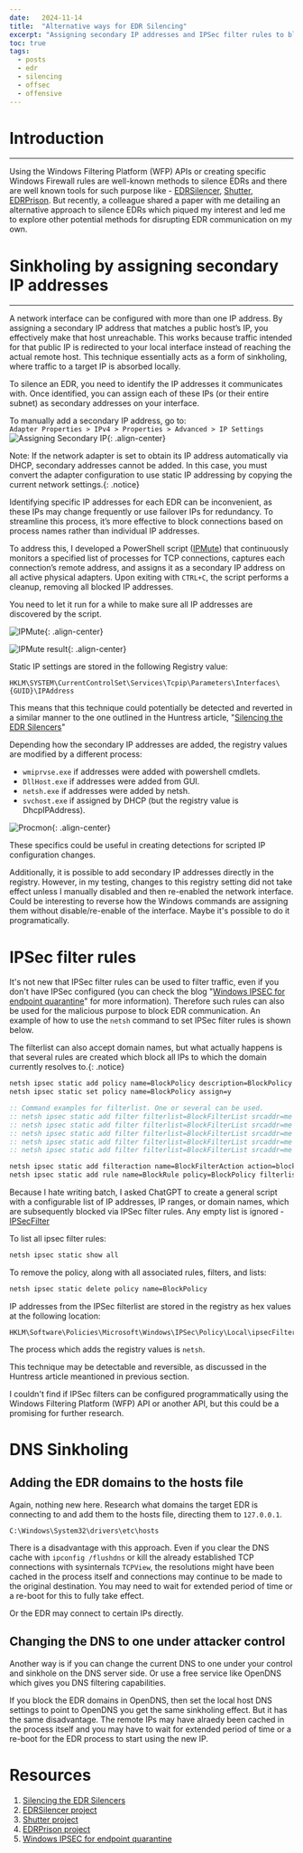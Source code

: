 ```yaml
---
date:   2024-11-14
title:  "Alternative ways for EDR Silencing"
excerpt: "Assigning secondary IP addresses and IPSec filter rules to block EDR communication"
toc: true
tags:
  - posts
  - edr
  - silencing
  - offsec
  - offensive
---
```

# Introduction  
---
Using the Windows Filtering Platform (WFP) APIs or creating specific Windows Firewall rules are well-known methods to silence EDRs and there are well known tools for such purpose like - [EDRSilencer](https://github.com/netero1010/EDRSilencer), [Shutter](https://github.com/dsnezhkov/shutter), [EDRPrison](https://github.com/senzee1984/EDRPrison). But recently, a colleague shared a paper with me detailing an alternative approach to silence EDRs which piqued my interest and led me to explore other potential methods for disrupting EDR communication on my own.  

# Sinkholing by assigning secondary IP addresses  
---
A network interface can be configured with more than one IP address. By assigning a secondary IP address that matches a public host’s IP, you effectively make that host unreachable. This works because traffic intended for that public IP is redirected to your local interface instead of reaching the actual remote host. This technique essentially acts as a form of sinkholing, where traffic to a target IP is absorbed locally.  

To silence an EDR, you need to identify the IP addresses it communicates with. Once identified, you can assign each of these IPs (or their entire subnet) as secondary addresses on your interface.

To manually add a secondary IP address, go to:  
`Adapter Properties > IPv4 > Properties > Advanced > IP Settings`  
![Assigning Secondary IP](https://idafchev.github.io/blog/assets/images/edr_silencing/secondary_ip.png){: .align-center}  

Note: If the network adapter is set to obtain its IP address automatically via DHCP, secondary addresses cannot be added. In this case, you must convert the adapter configuration to use static IP addressing by copying the current network settings.{: .notice}

Identifying specific IP addresses for each EDR can be inconvenient, as these IPs may change frequently or use failover IPs for redundancy. To streamline this process, it’s more effective to block connections based on process names rather than individual IP addresses.  

To address this, I developed a PowerShell script ([IPMute](https://github.com/idafchev/IPMute/blob/main/ipmute.ps1)) that continuously monitors a specified list of processes for TCP connections, captures each connection’s remote address, and assigns it as a secondary IP address on all active physical adapters. Upon exiting with `CTRL+C`, the script performs a cleanup, removing all blocked IP addresses.

You need to let it run for a while to make sure all IP addresses are discovered by the script.  

![IPMute](https://idafchev.github.io/blog/assets/images/edr_silencing/powershell_script.png){: .align-center}  

![IPMute result](https://idafchev.github.io/blog/assets/images/edr_silencing/secondary_ip_2.png){: .align-center}  

Static IP settings are stored in the following Registry value:  
```
HKLM\SYSTEM\CurrentControlSet\Services\Tcpip\Parameters\Interfaces\{GUID}\IPAddress
```  
This means that this technique could potentially be detected and reverted in a similar manner to the one outlined in the Huntress article, "[Silencing the EDR Silencers](https://www.huntress.com/blog/silencing-the-edr-silencers)"  

Depending how the secondary IP addresses are added, the registry values are modified by a different process:  
- `wmiprvse.exe` if addresses were added with powershell cmdlets.  
- `DllHost.exe` if addresses were added from GUI.  
- `netsh.exe` if addresses were added by netsh.  
- `svchost.exe` if assigned by DHCP (but the registry value is DhcpIPAddress).  

![Procmon](https://idafchev.github.io/blog/assets/images/edr_silencing/procmon.png){: .align-center}  

These specifics could be useful in creating detections for scripted IP configuration changes.  

Additionally, it is possible to add secondary IP addresses directly in the registry. However, in my testing, changes to this registry setting did not take effect unless I manually disabled and then re-enabled the network interface. Could be interesting to reverse how the Windows commands are assigning them without disable/re-enable of the interface. Maybe it's possible to do it programatically.    

# IPSec filter rules
It's not new that IPSec filter rules can be used to filter traffic, even if you don't have IPSec configured (you can check the blog "[Windows IPSEC for endpoint quarantine](https://mgreen27.github.io/posts/2020/07/23/IPSEC.html)" for more information). Therefore such rules can also be used for the malicious purpose to block EDR communication. An example of how to use the `netsh` command to set IPSec filter rules is shown below. 

The filterlist can also accept domain names, but what actually happens is that several rules are created which block all IPs to which the domain currently resolves to.{: .notice}

```bat
netsh ipsec static add policy name=BlockPolicy description=BlockPolicy
netsh ipsec static set policy name=BlockPolicy assign=y

:: Command examples for filterlist. One or several can be used.
:: netsh ipsec static add filter filterlist=BlockFilterList srcaddr=me dstaddr=X.X.X.X protocol=tcp description="FilterList"
:: netsh ipsec static add filter filterlist=BlockFilterList srcaddr=me dstaddr=X.X.X.X dstmask=24 protocol=tcp description="FilterList"
:: netsh ipsec static add filter filterlist=BlockFilterList srcaddr=me dstaddr=X.X.X.X Y.Y.Y.Y dstmask=32 protocol=tcp description="FilterList"
:: netsh ipsec static add filter filterlist=BlockFilterList srcaddr=me dstaddr=X.X.X.X-Y.Y.Y.Y dstmask=32 protocol=tcp description="FilterList"
:: netsh ipsec static add filter filterlist=BlockFilterList srcaddr=me dstaddr=DOMAIN.COM protocol=tcp description="FilterList"

netsh ipsec static add filteraction name=BlockFilterAction action=block
netsh ipsec static add rule name=BlockRule policy=BlockPolicy filterlist=BlockFilterList filteraction=BlockFilterAction description="IPSec Block Rule"
```

Because I hate writing batch, I asked ChatGPT to create a general script with a configurable list of IP addresses, IP ranges, or domain names, which are subsequently blocked via IPSec filter rules. Any empty list is ignored - [IPSecFilter](https://github.com/idafchev/IPSecFilter/blob/main/ipsecfilter.bat)  

To list all ipsec filter rules:  
```bat
netsh ipsec static show all
```  

To remove the policy, along with all associated rules, filters, and lists: 
```bat
netsh ipsec static delete policy name=BlockPolicy
```  

IP addresses from the IPSec filterlist are stored in the registry as hex values at the following location:  
```
HKLM\Software\Policies\Microsoft\Windows\IPSec\Policy\Local\ipsecFilter{GUID}\ipsecData
```  
The process which adds the registry values is `netsh`.

This technique may be detectable and reversible, as discussed in the Huntress article meantioned in previous section.

I couldn't find if IPSec filters can be configured programmatically using the Windows Filtering Platform (WFP) API or another API, but this could be a promising for further research.

# DNS Sinkholing
## Adding the EDR domains to the hosts file
Again, nothing new here. Research what domains the target EDR is connecting to and add them to the hosts file, directing them to `127.0.0.1`.

```
C:\Windows\System32\drivers\etc\hosts
```  

There is a disadvantage with this approach. Even if you clear the DNS cache with `ipconfig /flushdns` or kill the already established TCP connections with sysinternals `TCPView`, the resolutions might have been cached in the process itself and connections may continue to be made to the original destination. You may need to wait for extended period of time or a re-boot for this to fully take effect.

Or the EDR may connect to certain IPs directly.

## Changing the DNS to one under attacker control
Another way is if you can change the current DNS to one under your control and sinkhole on the DNS server side.
Or use a free service like OpenDNS which gives you DNS filtering capabilities.

If you block the EDR domains in OpenDNS, then set the local host DNS settings to point to OpenDNS you get the same sinkholing effect.
But it has the same disadvantage. The remote IPs may have alraedy been cached in the process itself and you may have to wait for extended period of time or a re-boot for the EDR process to start using the new IP.

# Resources
1. [Silencing the EDR Silencers](https://www.huntress.com/blog/silencing-the-edr-silencers)  
2. [EDRSilencer project](https://github.com/netero1010/EDRSilencer)  
3. [Shutter project](https://github.com/dsnezhkov/shutter)  
4. [EDRPrison project](https://github.com/senzee1984/EDRPrison)  
5. [Windows IPSEC for endpoint quarantine](https://mgreen27.github.io/posts/2020/07/23/IPSEC.html)  
